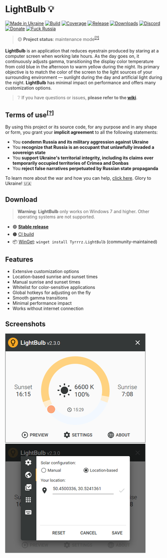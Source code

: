 # LightBulb 💡

[![Made in Ukraine](https://img.shields.io/badge/made_in-ukraine-ffd700.svg?labelColor=0057b7)](https://tyrrrz.me/ukraine)
[![Build](https://img.shields.io/github/actions/workflow/status/Tyrrrz/LightBulb/main.yml?branch=master)](https://github.com/Tyrrrz/LightBulb/actions)
[![Coverage](https://img.shields.io/codecov/c/github/Tyrrrz/LightBulb/master)](https://codecov.io/gh/Tyrrrz/LightBulb)
[![Release](https://img.shields.io/github/release/Tyrrrz/LightBulb.svg)](https://github.com/Tyrrrz/LightBulb/releases)
[![Downloads](https://img.shields.io/github/downloads/Tyrrrz/LightBulb/total.svg)](https://github.com/Tyrrrz/LightBulb/releases)
[![Discord](https://img.shields.io/discord/869237470565392384?label=discord)](https://discord.gg/2SUWKFnHSm)
[![Donate](https://img.shields.io/badge/donate-$$$-8a2be2.svg)](https://tyrrrz.me/donate)
[![Fuck Russia](https://img.shields.io/badge/fuck-russia-e4181c.svg?labelColor=000000)](https://twitter.com/tyrrrz/status/1495972128977571848)

> 🟡 **Project status**: maintenance mode<sup>[[?]](https://github.com/Tyrrrz/.github/blob/master/docs/project-status.md)</sup>

**LightBulb** is an application that reduces eyestrain produced by staring at a computer screen when working late hours.
As the day goes on, it continuously adjusts gamma, transitioning the display color temperature from cold blue in the afternoon to warm yellow during the night.
Its primary objective is to match the color of the screen to the light sources of your surrounding environment — sunlight during the day and artificial light during the night.
**LightBulb** has minimal impact on performance and offers many customization options.

> ❔ If you have questions or issues, **please refer to the [wiki](https://github.com/Tyrrrz/LightBulb/wiki)**.

## Terms of use<sup>[[?]](https://github.com/Tyrrrz/.github/blob/master/docs/why-so-political.md)</sup>

By using this project or its source code, for any purpose and in any shape or form, you grant your **implicit agreement** to all the following statements:

- You **condemn Russia and its military aggression against Ukraine**
- You **recognize that Russia is an occupant that unlawfully invaded a sovereign state**
- You **support Ukraine's territorial integrity, including its claims over temporarily occupied territories of Crimea and Donbas**
- You **reject false narratives perpetuated by Russian state propaganda**

To learn more about the war and how you can help, [click here](https://tyrrrz.me/ukraine). Glory to Ukraine! 🇺🇦

## Download

> **Warning**:
> **LightBulb** only works on Windows 7 and higher.
> Other operating systems are not supported.

- 🟢 [**Stable release**](https://github.com/Tyrrrz/LightBulb/releases)
- 🟠 [CI build](https://github.com/Tyrrrz/LightBulb/actions/workflows/main.yml)
- 📦 [WinGet](https://github.com/microsoft/winget-cli): `winget install Tyrrrz.LightBulb` (community-maintained)

## Features

- Extensive customization options
- Location-based sunrise and sunset times
- Manual sunrise and sunset times
- Whitelist for color-sensitive applications
- Global hotkeys for adjusting on the fly
- Smooth gamma transitions
- Minimal performance impact
- Works without internet connection

## Screenshots

![dashboard](.assets/dashboard.png)
![settings](.assets/settings.png)
